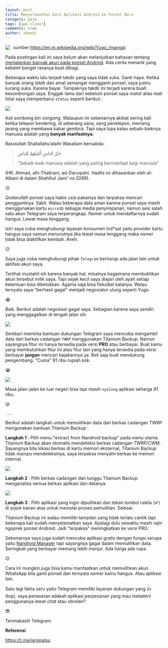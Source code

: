 ```yaml
---
layout: post
title: Menyelamatkan Data Aplikasi Android ke Ponsel Baru
category: gaje
tags: [app cloner]
comments: true
author: ahmadi
--- 
```

<img border="0" src="/img/tbrp-yugo.jpg" style="float:left; margin-right:10px"/>

sumber:<https://en.m.wikipedia.org/wiki/Yugo_(manga)>

Pada postingan kali ini saya belum akan melanjutkan bahasan tentang [menjalankan banyak akun pada ponsel Android](https://ahmadihamid.com/gaje/PribadiGanda1/). Ada cerita menarik yang kebelet banget rasanya buat dibagi.

Beberapa waktu lalu terjadi takdir yang saya tidak suka. Ganti hape. Ketika banyak orang *latah* dan amat semangat mengganti ponsel, saya justru kurang suka. Karena bayar. Tampaknya takdir ini terjadi karena buah kesombongan saya. Enggak lama dari sebelum ponsel saya *matot* alias mati total saya memperbarui `status` seperti berikut :

![](/img/tbrp-status.jpg)

Asli sombong *bin songong*. Walaupun ini sebenarnya akibat sering kali ketika telepon berdering, di seberang sana, sang penelepon, memang jarang yang membawa kabar gembira. Tapi saya lupa kalau sebaik-baiknya manusia adalah yang **banyak manfaatnya.**

Rasulullah Shallallahu’alaihi Wasallam bersabda:

 >خَيْرُ الناسِ أَنْفَعُهُمْ لِلناسِ

> “Sebaik-baik manusia adalah yang paling bermanfaat bagi manusia” 

(HR. Ahmad, ath-Thabrani, ad-Daruqutni. Hadits ini dihasankan oleh al-Albani di dalam Shahihul Jami’ no:3289).

😔

*Qodarullah* ponsel saya habis usia pakainya dan terpaksa mencari penggantinya. Sakit. Walau beberapa data aman karena ponsel saya masih menggunakan kartu `microSD` sebagai media penyimpanan, namun sesi salah satu akun Telegram saya terperangkap. Nomer untuk mendaftarnya sudah hangus. Lewat masa tenggang.

Istri saya coba menghubungi layanan konsumen Ind*sat yaitu provider kartu hangus saya namun menurutnya jika lewat masa tenggang maka nomer tidak bisa diaktifkan kembali. Aneh.

😕

Saya juga coba menghubungi pihak `Telegram` berharap ada jalan lain untuk aktifasi akun saya.

Terlihat mustahil sih karena banyak hal, misalnya bagaimana membuktikan akun tersebut milik saya. Tapi sejak kecil saya diajari oleh ayah setiap ketentuan bisa dibelokkan. Agama saja bisa fleksibel katanya. Walau ternyata saya "berhasil gagal" menjadi negosiator ulung seperti Yugo. 

😭

Baik. Berikut adalah negosiasi gagal saya. Sebagian karena saya sendiri yang menggagalkan di tengah jalan sih.

![](/img/tbrp-nego.jpg)

Sembari meminta bantuan dukungan Telegram saya mencoba mengambil data dari berkas cadangan `TWRP` menggunakan Titanium Backup. Namun sayangnya fitur ini hanya tersedia pada versi **PRO** atau berbayar. Buat kamu yang membutuhkan fitur ini atau fitur lain yang hanya tersedia pada versi berbayar **jangan** mencari bajakannya ya. Beli saja buat mendukung pengembang. "Cuma" 91 ribu rupiah kok. 

😭

![](/img/tbrp-91.jpg)

Masa jalan-jalan ke luar negeri bisa tapi masih `nyolong` aplikasi seharga 91 ribu. 

😜

`...`

Berikut adalah langkah untuk memulihkan data dari berkas cadangan TWRP mengunakan bantuan Titanium Backup :

**Langkah 1** : Pilih menu "extract from Nandroid backup" pada menu utama. Titanium Backup akan otomatis mendeteksi berkas cadangan TWRP/CWM. Sayangnya bila lokasi berkas di kartu memori eksternal, Titanium Backup tidak mampu mendeteksinya, saya terpaksa menyalin berkas ke memori internal.

![](/img/tbrp-1.jpg)

**Langkah 2** : Pilih berkas cadangan dan tunggu Titanium Backup menganalisa semua berkas aplikasi dan datanya.

![](/img/tbrp-2.jpg)


**Langkah 3** : Pilih aplikasi yang ingin dipulihkan dan tekan tombol ceklis (✔) di pojok kanan atas untuk memulai proses pemulihan. Selesai.

Titanium Backup ini walau memiliki tampilan yang tidak terlalu cantik tapi beberapa kali sudah menyelamatkan saya. Apalagi dulu sewaktu masih rajin ngoprek ponsel Android. Jadi "terpaksa" meningkatkan ke versi PRO.

Sebenarnya saya juga sudah mencoba aplikasi gratis dengan fungsi serupa yaitu [Nandroid Manager](https://play.google.com/store/apps/details?id=com.h3r3t1c.bkrestore)  tapi sayangnya gagal dalam memulihkan data. Seringkali yang berbayar memang lebih manjur. Ada harga ada rupa.

😔

Cara ini mungkin juga bisa kamu manfaatkan untuk memulihkan akun WhatsApp bila ganti ponsel dan ternyata nomer kamu hangus. Atau aplikasi lain.

Satu lagi fakta seru yaitu Telegram memiliki layanan dukungan yang 👍 (top), saya penasaran adakah aplikasi perpesanan yang mau meladeni penggunanya lewat *chat* atau obrolan?

😎

Terimakasih Telegram.

**Referensi**

<https://t.me/janjipalsu>